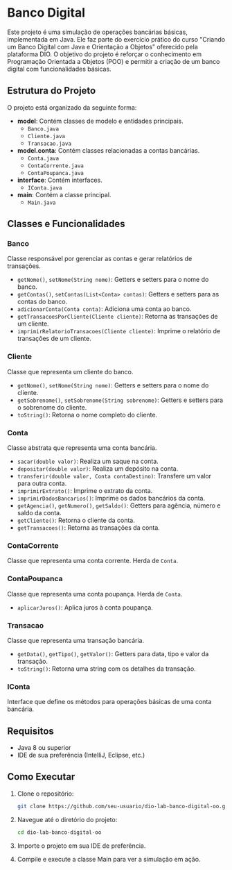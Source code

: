 # Banco Digital

Este projeto é uma simulação de operações bancárias básicas, implementada em Java. Ele faz parte do exercício prático do curso 
"Criando um Banco Digital com Java e Orientação a Objetos" oferecido pela plataforma DIO. O objetivo do projeto é reforçar o conhecimento em 
Programação Orientada a Objetos (POO) e permitir a criação de um banco digital com funcionalidades básicas.

## Estrutura do Projeto

O projeto está organizado da seguinte forma:

- **model**: Contém classes de modelo e entidades principais.
   - `Banco.java`
   - `Cliente.java`
   - `Transacao.java`
- **model.conta**: Contém classes relacionadas a contas bancárias.
   - `Conta.java`
   - `ContaCorrente.java`
   - `ContaPoupanca.java`
- **interface**: Contém interfaces.
   - `IConta.java`
- **main**: Contém a classe principal.
   - `Main.java`

## Classes e Funcionalidades

### Banco
Classe responsável por gerenciar as contas e gerar relatórios de transações.

- `getNome()`, `setNome(String nome)`: Getters e setters para o nome do banco.
- `getContas()`, `setContas(List<Conta> contas)`: Getters e setters para as contas do banco.
- `adicionarConta(Conta conta)`: Adiciona uma conta ao banco.
- `getTransacoesPorCliente(Cliente cliente)`: Retorna as transações de um cliente.
- `imprimirRelatorioTransacoes(Cliente cliente)`: Imprime o relatório de transações de um cliente.

### Cliente
Classe que representa um cliente do banco.

- `getNome()`, `setNome(String nome)`: Getters e setters para o nome do cliente.
- `getSobrenome()`, `setSobrenome(String sobrenome)`: Getters e setters para o sobrenome do cliente.
- `toString()`: Retorna o nome completo do cliente.

### Conta
Classe abstrata que representa uma conta bancária.

- `sacar(double valor)`: Realiza um saque na conta.
- `depositar(double valor)`: Realiza um depósito na conta.
- `transferir(double valor, Conta contaDestino)`: Transfere um valor para outra conta.
- `imprimirExtrato()`: Imprime o extrato da conta.
- `imprimirDadosBancarios()`: Imprime os dados bancários da conta.
- `getAgencia()`, `getNumero()`, `getSaldo()`: Getters para agência, número e saldo da conta.
- `getCliente()`: Retorna o cliente da conta.
- `getTransacoes()`: Retorna as transações da conta.

### ContaCorrente
Classe que representa uma conta corrente. Herda de `Conta`.

### ContaPoupanca
Classe que representa uma conta poupança. Herda de `Conta`.

- `aplicarJuros()`: Aplica juros à conta poupança.

### Transacao
Classe que representa uma transação bancária.

- `getData()`, `getTipo()`, `getValor()`: Getters para data, tipo e valor da transação.
- `toString()`: Retorna uma string com os detalhes da transação.

### IConta
Interface que define os métodos para operações básicas de uma conta bancária.

## Requisitos

- Java 8 ou superior
- IDE de sua preferência (IntelliJ, Eclipse, etc.)

## Como Executar

1. Clone o repositório:

   ```bash
   git clone https://github.com/seu-usuario/dio-lab-banco-digital-oo.git

2. Navegue até o diretório do projeto:

   ```bash
   cd dio-lab-banco-digital-oo

3. Importe o projeto em sua IDE de preferência.

4. Compile e execute a classe Main para ver a simulação em ação.
